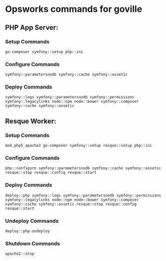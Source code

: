 # Opsworks commands for goville

## PHP App Server:

### Setup Commands

    go-composer symfony::setup php::ini

### Configure Commands

	symfony::parametersnodb symfony::cache symfony::assetic
    
### Deploy Commands

	symfony::logs symfony::parametersnodb symfony::permissions symfony::legacylinks node::npm node::bower symfony::composer symfony::cache symfony::assetic

## Resque Worker:

### Setup Commands

	mod_php5_apache2 go-composer symfony::setup resque::setup php::ini
    
### Configure Commands

	php::configure symfony::parametersnodb symfony::cache symfony::assetic resque::stop resque::config resque::start
    
### Deploy Commands

	deploy::php symfony::logs symfony::parametersnodb symfony::permissions symfony::legacylinks node::npm node::bower symfony::composer symfony::cache symfony::assetic resque::stop resque::config resque::start

### Undeploy Commands

	deploy::php-undeploy

### Shutdown Commands
	
	apache2::stop
